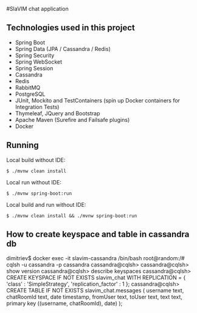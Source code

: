 #SlaVIM chat application

## Technologies used in this project

- Spring Boot
- Spring Data (JPA / Cassandra / Redis)
- Spring Security
- Spring WebSocket
- Spring Session
- Cassandra
- Redis
- RabbitMQ
- PostgreSQL
- JUnit, Mockito and TestContainers (spin up Docker containers for Integration Tests)
- Thymeleaf, JQuery and Bootstrap
- Apache Maven (Surefire and Failsafe plugins)
- Docker


## Running
Local build without IDE:

    $ ./mvnw clean install
    
Local run without IDE:    

    $ ./mvnw spring-boot:run

Local build and run without IDE:    

    $ ./mvnw clean install && ./mvnw spring-boot:run
    

## How to create keyspace and table in cassandra db

dimitriev$ docker exec -it slavim-cassandra /bin/bash
root@random:/# cqlsh -u cassandra -p cassandra
cassandra@cqlsh>
cassandra@cqlsh> show version
cassandra@cqlsh> describe keyspaces
cassandra@cqlsh> CREATE KEYSPACE IF NOT EXISTS slavim_chat WITH REPLICATION = { 'class' : 'SimpleStrategy', 'replication_factor' : 1 };
cassandra@cqlsh> CREATE TABLE IF NOT EXISTS  slavim_chat.messages (
                      username   text,
                      chatRoomId text,
                      date       timestamp,
                      fromUser   text,
                      toUser     text,
                      text       text,
                      primary key ((username, chatRoomId), date)
                 );